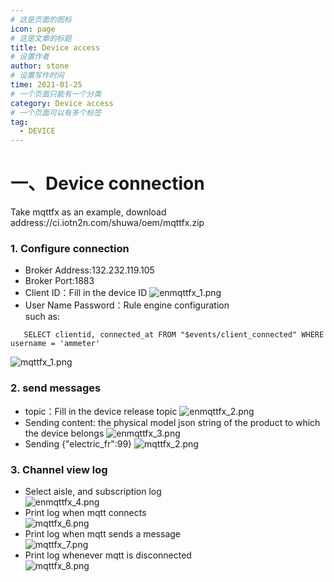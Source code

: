 ```yaml
---
# 这是页面的图标
icon: page
# 这是文章的标题
title: Device access
# 设置作者
author: stone
# 设置写作时间
time: 2021-01-25
# 一个页面只能有一个分类
category: Device access
# 一个页面可以有多个标签
tag:
  - DEVICE
---
```


#
# 一、Device connection
Take mqttfx as an example, download address://ci.iotn2n.com/shuwa/oem/mqttfx.zip </br>
### 1. Configure connection
 - Broker Address:132.232.119.105
 - Broker Port:1883
 - Client ID：Fill in the device ID
![enmqttfx_1.png](http://dgiot-1253666439.cos.ap-shanghai-fsi.myqcloud.com/blog/enmqttfx_1.png)
 - User Name Password：Rule engine configuration</br>
such as:
 ```
    SELECT clientid, connected_at FROM "$events/client_connected" WHERE username = 'ammeter'
 ```
![mqttfx_1.png](http://dgiot-1253666439.cos.ap-shanghai-fsi.myqcloud.com/blog/mqttfx_1.png)

### 2. send messages
 - topic：Fill in the device release topic
![enmqttfx_2.png](http://dgiot-1253666439.cos.ap-shanghai-fsi.myqcloud.com/blog/enmqttfx_2.png)
 - Sending content: the physical model json string of the product to which the device belongs
![enmqttfx_3.png](http://dgiot-1253666439.cos.ap-shanghai-fsi.myqcloud.com/blog/enmqttfx_3.png)
 - Sending {"electric_fr":99}
![mqttfx_2.png](http://dgiot-1253666439.cos.ap-shanghai-fsi.myqcloud.com/blog/mqttfx_2.png)

### 3. Channel view log</br>
 - Select aisle, and subscription log</br>
![enmqttfx_4.png](http://dgiot-1253666439.cos.ap-shanghai-fsi.myqcloud.com/blog/enmqttfx_4.png)
 - Print log when mqtt connects</br>
![mqttfx_6.png](http://dgiot-1253666439.cos.ap-shanghai-fsi.myqcloud.com/blog/mqttfx_6.png)
 - Print log when mqtt sends a message</br>
![mqttfx_7.png](http://dgiot-1253666439.cos.ap-shanghai-fsi.myqcloud.com/blog/mqttfx_7.png)
 - Print log whenever mqtt is disconnected</br>
![mqttfx_8.png](http://dgiot-1253666439.cos.ap-shanghai-fsi.myqcloud.com/blog/mqttfx_8.png)
